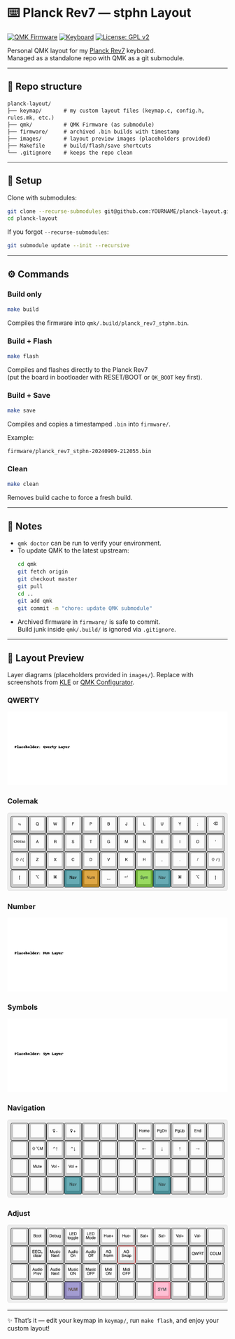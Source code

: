 # ⌨️ Planck Rev7 — stphn Layout

[![QMK Firmware](https://img.shields.io/badge/Built%20with-QMK%20Firmware-blue.svg?logo=keyboard)](https://qmk.fm)
[![Keyboard](https://img.shields.io/badge/Keyboard-Planck%20Rev7-orange.svg)](https://qmk.fm/keyboards/planck/)
[![License: GPL v2](https://img.shields.io/badge/License-GPL%20v2-green.svg)](https://www.gnu.org/licenses/old-licenses/gpl-2.0.html)

Personal QMK layout for my [Planck Rev7](https://qmk.fm/keyboards/planck/) keyboard.  
Managed as a standalone repo with QMK as a git submodule.

---

## 📂 Repo structure

```
planck-layout/
├── keymap/       # my custom layout files (keymap.c, config.h, rules.mk, etc.)
├── qmk/          # QMK Firmware (as submodule)
├── firmware/     # archived .bin builds with timestamp
├── images/       # layout preview images (placeholders provided)
├── Makefile      # build/flash/save shortcuts
└── .gitignore    # keeps the repo clean
```

---

## 🔧 Setup

Clone with submodules:

```bash
git clone --recurse-submodules git@github.com:YOURNAME/planck-layout.git
cd planck-layout
```

If you forgot `--recurse-submodules`:

```bash
git submodule update --init --recursive
```

---

## ⚙️ Commands

### Build only

```bash
make build
```

Compiles the firmware into `qmk/.build/planck_rev7_stphn.bin`.

### Build + Flash

```bash
make flash
```

Compiles and flashes directly to the Planck Rev7  
(put the board in bootloader with RESET/BOOT or `QK_BOOT` key first).

### Build + Save

```bash
make save
```

Compiles and copies a timestamped `.bin` into `firmware/`.

Example:

```
firmware/planck_rev7_stphn-20240909-212055.bin
```

### Clean

```bash
make clean
```

Removes build cache to force a fresh build.

---

## 📝 Notes

- `qmk doctor` can be run to verify your environment.
- To update QMK to the latest upstream:
  ```bash
  cd qmk
  git fetch origin
  git checkout master
  git pull
  cd ..
  git add qmk
  git commit -m "chore: update QMK submodule"
  ```
- Archived firmware in `firmware/` is safe to commit.  
  Build junk inside `qmk/.build/` is ignored via `.gitignore`.

---

## 🎹 Layout Preview

Layer diagrams (placeholders provided in `images/`). Replace with screenshots from [KLE](http://www.keyboard-layout-editor.com/) or [QMK Configurator](https://config.qmk.fm/#/planck/rev7/stphn).

### QWERTY

![QWERTY Layer](images/qwerty-layer.png)

### Colemak

![Colemak Layer](images/colemak-layer.png)

### Number

![Number Layer](images/num-layer.png)

### Symbols

![Symbols Layer](images/sym-layer.png)

### Navigation

![Nav Layer](images/nav-layer.png)

### Adjust

![Adjust Layer](images/adjust-layer.png)

---

✨ That’s it — edit your keymap in `keymap/`, run `make flash`, and enjoy your custom layout!
